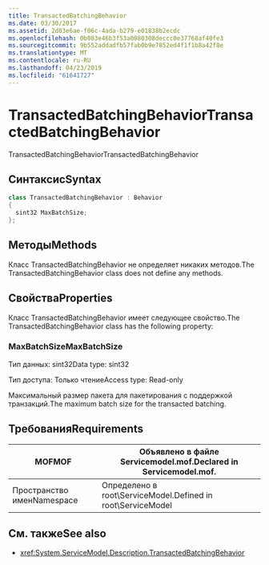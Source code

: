 ```yaml
---
title: TransactedBatchingBehavior
ms.date: 03/30/2017
ms.assetid: 2d03e6ae-f06c-4ada-b279-e01838b2ecdc
ms.openlocfilehash: 0b083e46b3f53a0080308deccc0e37768af40fe3
ms.sourcegitcommit: 9b552addadfb57fab0b9e7852ed4f1f1b8a42f8e
ms.translationtype: MT
ms.contentlocale: ru-RU
ms.lasthandoff: 04/23/2019
ms.locfileid: "61641727"
---
```

# <a name="transactedbatchingbehavior"></a><span data-ttu-id="ac50f-102">TransactedBatchingBehavior</span><span class="sxs-lookup"><span data-stu-id="ac50f-102">TransactedBatchingBehavior</span></span>
<span data-ttu-id="ac50f-103">TransactedBatchingBehavior</span><span class="sxs-lookup"><span data-stu-id="ac50f-103">TransactedBatchingBehavior</span></span>  
  
## <a name="syntax"></a><span data-ttu-id="ac50f-104">Синтаксис</span><span class="sxs-lookup"><span data-stu-id="ac50f-104">Syntax</span></span>  
  
```csharp
class TransactedBatchingBehavior : Behavior  
{  
  sint32 MaxBatchSize;  
};  
```  
  
## <a name="methods"></a><span data-ttu-id="ac50f-105">Методы</span><span class="sxs-lookup"><span data-stu-id="ac50f-105">Methods</span></span>  
 <span data-ttu-id="ac50f-106">Класс TransactedBatchingBehavior не определяет никаких методов.</span><span class="sxs-lookup"><span data-stu-id="ac50f-106">The TransactedBatchingBehavior class does not define any methods.</span></span>  
  
## <a name="properties"></a><span data-ttu-id="ac50f-107">Свойства</span><span class="sxs-lookup"><span data-stu-id="ac50f-107">Properties</span></span>  
 <span data-ttu-id="ac50f-108">Класс TransactedBatchingBehavior имеет следующее свойство.</span><span class="sxs-lookup"><span data-stu-id="ac50f-108">The TransactedBatchingBehavior class has the following property:</span></span>  
  
### <a name="maxbatchsize"></a><span data-ttu-id="ac50f-109">MaxBatchSize</span><span class="sxs-lookup"><span data-stu-id="ac50f-109">MaxBatchSize</span></span>  
 <span data-ttu-id="ac50f-110">Тип данных: sint32</span><span class="sxs-lookup"><span data-stu-id="ac50f-110">Data type: sint32</span></span>  
  
 <span data-ttu-id="ac50f-111">Тип доступа: Только чтение</span><span class="sxs-lookup"><span data-stu-id="ac50f-111">Access type: Read-only</span></span>  
  
 <span data-ttu-id="ac50f-112">Максимальный размер пакета для пакетирования с поддержкой транзакций.</span><span class="sxs-lookup"><span data-stu-id="ac50f-112">The maximum batch size for the transacted batching.</span></span>  
  
## <a name="requirements"></a><span data-ttu-id="ac50f-113">Требования</span><span class="sxs-lookup"><span data-stu-id="ac50f-113">Requirements</span></span>  
  
|<span data-ttu-id="ac50f-114">MOF</span><span class="sxs-lookup"><span data-stu-id="ac50f-114">MOF</span></span>|<span data-ttu-id="ac50f-115">Объявлено в файле Servicemodel.mof.</span><span class="sxs-lookup"><span data-stu-id="ac50f-115">Declared in Servicemodel.mof.</span></span>|  
|---------|-----------------------------------|  
|<span data-ttu-id="ac50f-116">Пространство имен</span><span class="sxs-lookup"><span data-stu-id="ac50f-116">Namespace</span></span>|<span data-ttu-id="ac50f-117">Определено в root\ServiceModel.</span><span class="sxs-lookup"><span data-stu-id="ac50f-117">Defined in root\ServiceModel</span></span>|  
  
## <a name="see-also"></a><span data-ttu-id="ac50f-118">См. также</span><span class="sxs-lookup"><span data-stu-id="ac50f-118">See also</span></span>

- <xref:System.ServiceModel.Description.TransactedBatchingBehavior>
